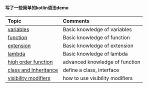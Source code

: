  #### 写了一些简单的kotlin语法demo
  
 | Topic | Comments |
 | :--- | :--- |
 | [variables](./src/variables) | Basic knowledge of variables |
 | [function](./src/function) | Basic knowledge of function |
 | [extension](./src/extension) | Basic knowledge of extension |
 | [lambda](./src/lambda) | Basic knowledge of lambda 
 | [high order function](./src/highorderfunction) | advanced knowledge of function |
 | [class and Inheritance](./src/highorderfunction) | define a class, interface |
 | [visibility modifiers](./src/visibilitymodifiers) | how to use visibility modifiers |

